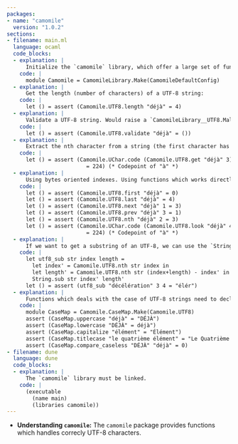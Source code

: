 ```yaml
---
packages:
- name: "camomile"
  version: "1.0.2"
sections:
- filename: main.ml
  language: ocaml
  code_blocks:
  - explanation: |
      Initialize the `camomile` library, which offer a large set of functions to deal with strings presented in various encoding. The `Camomile` module declaration is required with the version 1 of `camomile` and mustn't be declared with the version 2:
    code: |
      module Camomile = CamomileLibrary.Make(CamomileDefaultConfig)
  - explanation: |
      Get the length (number of characters) of a UTF-8 string:
    code: |
      let () = assert (Camomile.UTF8.length "déjà" = 4)
  - explanation: |
      Validate a UTF-8 string. Would raise a `CamomileLibrary__UTF8.Malformed_code` with a string like "\233\233"
    code: |
      let () = assert (Camomile.UTF8.validate "déjà" = ())
  - explanation: |
      Extract the nth character from a string (the first character has a 0 index). The character has a `Camomile.UChar.uchar` type which can represent any Unicode character:
    code: |
      let () = assert (Camomile.UChar.code (Camomile.UTF8.get "déjà" 3)
                         = 224) (* Codepoint of "à" *)
  - explanation: |
      Using bytes oriented indexes. Using functions which works directly with the byte indexes of characters can be more efficient than using functions like `get` or `length` that have to parse the string counting characaters. `first`, `next`, `prev`, `last` and `look` all deals with bytes indexes. `nth` convert of position expressed as a character index to a byte index.
    code: |
      let () = assert (Camomile.UTF8.first "déjà" = 0)
      let () = assert (Camomile.UTF8.last "déjà" = 4)
      let () = assert (Camomile.UTF8.next "déjà" 1 = 3)
      let () = assert (Camomile.UTF8.prev "déjà" 3 = 1)
      let () = assert (Camomile.UTF8.nth "déjà" 2 = 3)
      let () = assert (Camomile.UChar.code (Camomile.UTF8.look "déjà" 4)
                         = 224) (* Codepoint of "à" *)
  - explanation: |
      If we want to get a substring of an UTF-8, we can use the `String.sub` but with indexes calculated by `Camomile.UTF8.nth`:
    code: |
      let utf8_sub str index length =
        let index' = Camomile.UTF8.nth str index in
        let length' = Camomile.UTF8.nth str (index+length) - index' in
        String.sub str index' length'
      let () = assert (utf8_sub "décélération" 3 4 = "élér")
  - explanation: |
      Functions which deals with the case of UTF-8 strings need to declare a module associated with the encoding (here UTF-8). `compare_caseless s1 s2` compare two strings considering lowercase characters equal to their corresponding uppercase. The the usual convention is used: 1 if `s1` is greater, 0 if equal and -1 if lower than `s2`.
    code: |
      module CaseMap = Camomile.CaseMap.Make(Camomile.UTF8)
      assert (CaseMap.uppercase "déjà" = "DÉJÀ")
      assert (CaseMap.lowercase "DÉJÀ" = déjà")
      assert (CaseMap.capitalize "élément" = "Élément")
      assert (CaseMap.titlecase "le quatrième élément" = "Le Quatrième Élément"      assert (CaseMap.casefolding "DÉJÀ" = "déjà")
      assert (CaseMap.compare_caseless "DÉJÀ" "déjà" = 0)
- filename: dune
  language: dune
  code_blocks:
  - explanation: |
      The `camomile` library must be linked.
    code: |
      (executable
        (name main)
        (libraries camomile))
---
```


- **Understanding `camomile`:** The `camomile` package provides functions which handles correcly UTF-8 characters.
